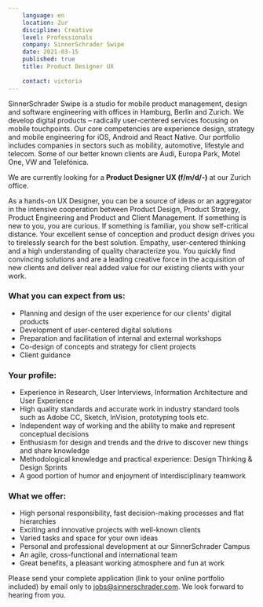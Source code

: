```yaml
---
    language: en
    location: Zur
    discipline: Creative
    level: Professionals
    company: SinnerSchrader Swipe
    date: 2021-03-15
    published: true
    title: Product Designer UX
     
    contact: victoria
---
```


SinnerSchrader Swipe is a studio for mobile product management, design and software engineering with offices in Hamburg, Berlin and Zurich. We develop digital products – radically user-centered services focusing on mobile touchpoints. Our core competencies are experience design, strategy and mobile engineering for iOS, Android and React Native. Our portfolio includes companies in sectors such as mobility, automotive, lifestyle and telecom. Some of our better known clients are Audi, Europa Park, Motel One, VW and Telefónica.

We are currently looking for a **Product Designer UX (f/m/d/-)** at our Zurich office.

As a hands-on UX Designer, you can be a source of ideas or an aggregator in the intensive cooperation between Product Design, Product Strategy, Product Engineering and Product and Client Management. If something is new to you, you are curious. If something is familiar, you show self-critical distance. Your excellent sense of conception and product design drives you to tirelessly search for the best solution. Empathy, user-centered thinking and a high understanding of quality characterize you. You quickly find convincing solutions and are a leading creative force in the acquisition of new clients and deliver real added value for our existing clients with your work.

### What you can expect from us:

- Planning and design of the user experience for our clients' digital products
- Development of user-centered digital solutions
- Preparation and facilitation of internal and external workshops
- Co-design of concepts and strategy for client projects
- Client guidance

### Your profile:

- Experience in Research, User Interviews, Information Architecture and User Experience
- High quality standards and accurate work in industry standard tools such as Adobe CC, Sketch, InVision, prototyping tools etc.
- Independent way of working and the ability to make and represent conceptual decisions
- Enthusiasm for design and trends and the drive to discover new things and share knowledge
- Methodological knowledge and practical experience: Design Thinking & Design Sprints
- A good portion of humor and enjoyment of interdisciplinary teamwork

### What we offer:

- High personal responsibility, fast decision-making processes and flat hierarchies
- Exciting and innovative projects with well-known clients
- Varied tasks and space for your own ideas
- Personal and professional development at our SinnerSchrader Campus
- An agile, cross-functional and international team
- Great benefits, a pleasant working atmosphere and fun at work

Please send your complete application (link to your online portfolio included) by email only to <jobs@sinnerschrader.com>. We look forward to hearing from you.
